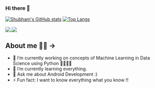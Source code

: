### Hi there 👋

<!--
**ShubhamPednekar17/ShubhamPednekar17** is a ✨ _special_ ✨ repository because its `README.md` (this file) appears on your GitHub profile.
-->

[![Shubham's GitHub stats](https://github-readme-stats.vercel.app/api?username=shubyaa&show_icons=true&theme=gruvbox)](https://github.com/shubyaa)
[![Top Langs](https://github-readme-stats.vercel.app/api/top-langs/?username=shubyaa&layout=compact)](https://github.com/shubyaa)


<a href="https://github.com/shubyaa/Data-Visualization-with-Python">
  <img align="center" src="https://github-readme-stats.vercel.app/api/pin/?username=shubyaa&repo=Data-Visualization-with-Python" />
</a>


<a href="https://github.com/shubyaa/Music-player-using-kotlin">
  <img align="center" src="https://github-readme-stats.vercel.app/api/pin/?username=shubyaa&repo=Music-player-using-kotlin" />
</a>

## About me 👦🏻 ->

- 🔭 I’m currently working on concepts of Machine Learning in Data Science using Python 🐍🐍🐍🐍
- 🌱 I’m currently learning everything.
- 💬 Ask me about Android Development :)
- ⚡ Fun fact: I want to know everything what you know !!
